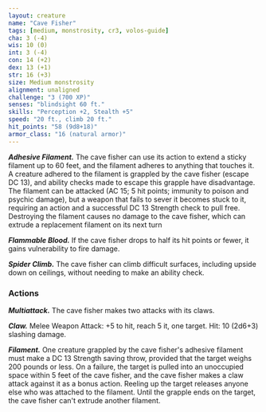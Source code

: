 ```yaml
---
layout: creature
name: "Cave Fisher"
tags: [medium, monstrosity, cr3, volos-guide]
cha: 3 (-4)
wis: 10 (0)
int: 3 (-4)
con: 14 (+2)
dex: 13 (+1)
str: 16 (+3)
size: Medium monstrosity
alignment: unaligned
challenge: "3 (700 XP)"
senses: "blindsight 60 ft."
skills: "Perception +2, Stealth +5"
speed: "20 ft., climb 20 ft."
hit_points: "58 (9d8+18)"
armor_class: "16 (natural armor)"
---
```


***Adhesive Filament.*** The cave fisher can use its action to extend a sticky filament up to 60 feet, and the filament adheres to anything that touches it. A creature adhered to the filament is grappled by the cave fisher (escape DC 13), and ability checks made to escape this grapple have disadvantage. The filament can be attacked (AC 15; 5 hit points; immunity to poison and psychic damage), but a weapon that fails to sever it becomes stuck to it, requiring an action and a successful DC 13 Strength check to pull free. Destroying the filament causes no damage to the cave fisher, which can extrude a replacement filament on its next turn

***Flammable Blood.*** If the cave fisher drops to half its hit points or fewer, it gains vulnerability to fire damage.

***Spider Climb.*** The cave fisher can climb difficult surfaces, including upside down on ceilings, without needing to make an ability check.

### Actions

***Multiattack.*** The cave fisher makes two attacks with its claws.

***Claw.*** Melee Weapon Attack: +5 to hit, reach 5 it, one target. Hit: 10 (2d6+3) slashing damage.

***Filament.*** One creature grappled by the cave fisher's adhesive filament must make a DC 13 Strength saving throw, provided that the target weighs 200 pounds or less. On a failure, the target is pulled into an unoccupied space within 5 feet of the cave fisher, and the cave fisher makes a claw attack against it as a bonus action. Reeling up the target releases anyone else who was attached to the filament. Until the grapple ends on the target, the cave fisher can't extrude another filament.
